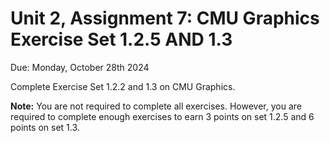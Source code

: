 # Unit 2, Assignment 7: CMU Graphics Exercise Set 1.2.5 AND 1.3
Due: Monday, October 28th 2024

Complete Exercise Set 1.2.2 and 1.3 on CMU Graphics.

**Note:**  You are not required to complete all exercises.  However, you are required to complete enough exercises to earn 3 points on set 1.2.5 and 6 points on set 1.3. 
